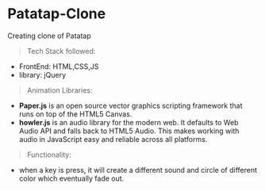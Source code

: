 # Patatap-Clone
Creating clone of Patatap

>Tech Stack followed:
* FrontEnd: HTML,CSS,JS
* library: jQuery

>Animation Libraries:
* __Paper.js__ is an open source vector graphics scripting framework that runs on top of the HTML5 Canvas.
* __howler.js__ is an audio library for the modern web. It defaults to Web Audio API and falls back to HTML5 Audio. This makes working with audio in JavaScript easy and reliable across all platforms.

>Functionality:
* when a key is press, it will create a different sound and circle of different color which eventually fade out.
